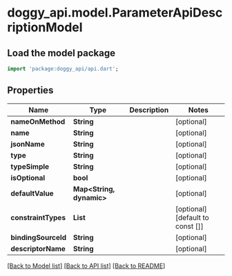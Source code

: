# doggy_api.model.ParameterApiDescriptionModel

## Load the model package
```dart
import 'package:doggy_api/api.dart';
```

## Properties
Name | Type | Description | Notes
------------ | ------------- | ------------- | -------------
**nameOnMethod** | **String** |  | [optional] 
**name** | **String** |  | [optional] 
**jsonName** | **String** |  | [optional] 
**type** | **String** |  | [optional] 
**typeSimple** | **String** |  | [optional] 
**isOptional** | **bool** |  | [optional] 
**defaultValue** | **Map<String, dynamic>** |  | [optional] 
**constraintTypes** | **List<String>** |  | [optional] [default to const []]
**bindingSourceId** | **String** |  | [optional] 
**descriptorName** | **String** |  | [optional] 

[[Back to Model list]](../README.md#documentation-for-models) [[Back to API list]](../README.md#documentation-for-api-endpoints) [[Back to README]](../README.md)


